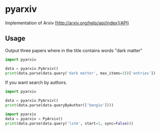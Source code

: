 # pyarxiv

Implementation of Arxiv [http://arxiv.org/help/api/index](API)

## Usage

Output three papers where in the title contains words "dark matter"
```python
import pyarxiv

data = pyarxiv.PyArxiv()
print(data.parse(data.query('dark matter', max_items=3))['entries'])
```

If you want search by authors.
```python
import pyarxiv

data = pyarxiv.PyArxiv()
print(data.parse(data.queryByAuthor(['bengio'])))
```


```python
import pyarxiv
data = pyarxiv = PyArxiv()
print(data.parse(data.query('lstm', start=1, sync=False)))
```


